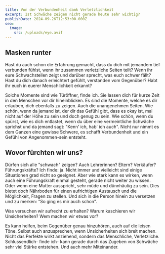 ```yaml
---
title: Von der Verbundenheit dank Verletzlichkeit
excerpt: Ist Schwäche zeigen nicht gerade heute sehr wichtig?
publishDate: 2024-09-26T12:53:00.000Z
seo:
  image:
    src: /uploads/eye.avif
---
```

## Masken runter

Hast du auch schon die Erfahrung gemacht, dass du dich mit jemandem tief verbunden fühlst, wenn ihr zusammen verletzliche Seiten teilt? Wenn ihr eure Schwachstellen zeigt und darüber sprecht, was euch schwer fällt? Hast du dich danach erleichtert gefühlt, verstanden vom Gegenüber? Habt ihr euch in euerer Menschlichkeit erkannt?

Solche Momente sind wie Türöffner, finde ich. Sie lassen dich für kurze Zeit in den Menschen vor dir hineinblicken. Es sind die Momente, welche es dir erlauben, dich ebenfalls zu zeigen. Auch die unangenehmen Seiten. Wie schön, wenn da jemand ist, der dir das Gefühl gibt, dass es okay ist, mal nicht auf der Höhe zu sein und doch genug zu sein. Wie schön, wenn du spürst, wie es dich entlastet, wenn du über eine vermeintliche Schwäche sprichst und da jemand sagt: "Kenn' ich, hab' ich auch". Nicht nur nimmt es dem Ganzen eine gewisse Schwere, es schafft Verbundenheit und ein Gefühl von Angenommen-sein entsteht. 



## Wovor fürchten wir uns?

Dürfen sich alle "schwach" zeigen? Auch Lehrerinnen? Eltern? Verkäufer? Führungskräfte? Ich finde: ja. Nicht immer und vielleicht sind einige Situationen grad nicht so geeignet. Aber wie stark kann es wirken, wenn auch eine Führungskraft einmal gesteht, gerade nicht weiter zu wissen. Oder wenn eine Mutter ausspricht,  sehr müde und dünnhäutig zu sein. Dies bietet doch Nährboden für einen aufrichtigen Austausch und die Möglichkeit, Fragen zu stellen. Und sich in die Person hinein zu versetzen und zu merken: "So ging es mir auch schon".

Was versuchen wir aufrecht zu erhalten? Warum kaschieren wir Unsicherheiten? Wem machen wir etwas vor?

Es kann helfen, beim Gegenüber genau hinzuhören, auch auf die leisen Töne. Selbst auch anzusprechen, wenn Unsicherheiten sich breit machen. Nicht das Perfekte wirkt anziehend, sondern das Menschliche, Verletzliche. Schlussendlich- finde ich- kann gerade durch das Zugeben von Schwäche sehr viel Stärke entstehen. Und auch mehr Miteinander.
